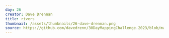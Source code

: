 ```yaml
---
day: 26
creator: Dave Drennan
title: rivers
thumbnail: /assets/thumbnails/26-dave-drennan.png
source: https://github.com/davedrenn/30DayMappingChallenge.2023/blob/main/Day26.Rmd  # Add a link to your source code here
---
```

